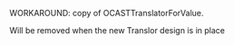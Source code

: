 WORKAROUND: copy of OCASTTranslatorForValue.Will be removed when the new Translor design is in place